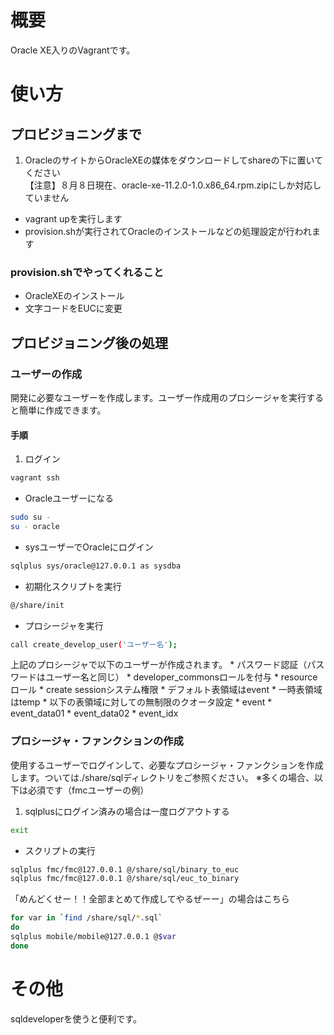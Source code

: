 # 概要
Oracle XE入りのVagrantです。

# 使い方

## プロビジョニングまで
1. OracleのサイトからOracleXEの媒体をダウンロードしてshareの下に置いてください  
【注意】８月８日現在、oracle-xe-11.2.0-1.0.x86_64.rpm.zipにしか対応していません
* vagrant upを実行します
* provision.shが実行されてOracleのインストールなどの処理設定が行われます

### provision.shでやってくれること
* OracleXEのインストール
* 文字コードをEUCに変更

## プロビジョニング後の処理

### ユーザーの作成
開発に必要なユーザーを作成します。ユーザー作成用のプロシージャを実行すると簡単に作成できます。

#### 手順

1. ログイン

```Bash
vagrant ssh  
```

* Oracleユーザーになる

```Bash
sudo su -  
su - oracle  
```

* sysユーザーでOracleにログイン

```Bash
sqlplus sys/oracle@127.0.0.1 as sysdba  
```

* 初期化スクリプトを実行

```Bash
@/share/init  
```

* プロシージャを実行

```Bash
call create_develop_user('ユーザー名');    
```

上記のプロシージャで以下のユーザーが作成されます。
    * パスワード認証（パスワードはユーザー名と同じ）
    * developer_commonsロールを付与
        * resourceロール
        * create sessionシステム権限
    * デフォルト表領域はevent
    * 一時表領域はtemp
    * 以下の表領域に対しての無制限のクオータ設定
        * event
        * event_data01
        * event_data02
        * event_idx

### プロシージャ・ファンクションの作成

使用するユーザーでログインして、必要なプロシージャ・ファンクションを作成します。ついては./share/sqlディレクトリをご参照ください。
※多くの場合、以下は必須です（fmcユーザーの例）

1. sqlplusにログイン済みの場合は一度ログアウトする

```Bash
exit
```

* スクリプトの実行

```Bash
sqlplus fmc/fmc@127.0.0.1 @/share/sql/binary_to_euc
sqlplus fmc/fmc@127.0.0.1 @/share/sql/euc_to_binary
```

「めんどくせー！！全部まとめて作成してやるぜーー」の場合はこちら

```Bash
for var in `find /share/sql/*.sql`  
do  
sqlplus mobile/mobile@127.0.0.1 @$var  
done  
```

# その他
sqldeveloperを使うと便利です。
